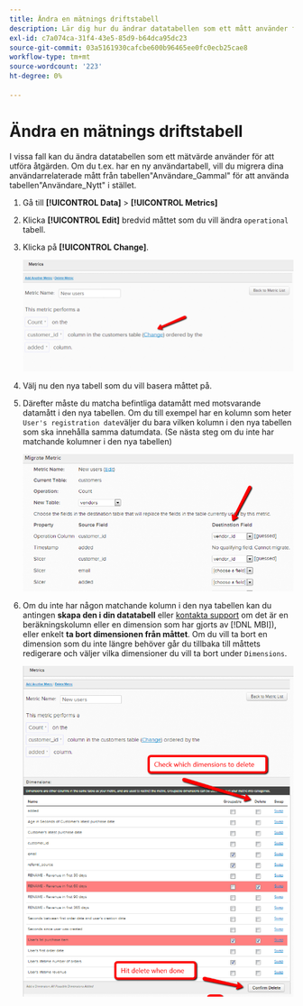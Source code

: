 ```yaml
---
title: Ändra en mätnings driftstabell
description: Lär dig hur du ändrar datatabellen som ett mått använder för att utföra sin åtgärd.
exl-id: c7a074ca-31f4-43e5-85d9-b64dca95dc23
source-git-commit: 03a5161930cafcbe600b96465ee0fc0ecb25cae8
workflow-type: tm+mt
source-wordcount: '223'
ht-degree: 0%

---
```


# Ändra en mätnings driftstabell

I vissa fall kan du ändra datatabellen som ett mätvärde använder för att utföra åtgärden. Om du t.ex. har en ny användartabell, vill du migrera dina användarrelaterade mått från tabellen&quot;Användare\_Gammal&quot; för att använda tabellen&quot;Användare\_Nytt&quot; i stället.

1. Gå till **[!UICONTROL Data]** > **[!UICONTROL Metrics]**
1. Klicka **[!UICONTROL Edit]** bredvid måttet som du vill ändra `operational` tabell.
1. Klicka på **[!UICONTROL Change]**.

   ![](../../assets/change-metrics-1.png)
1. Välj nu den nya tabell som du vill basera måttet på.
1. Därefter måste du matcha befintliga datamått med motsvarande datamått i den nya tabellen. Om du till exempel har en kolumn som heter `User's registration date`väljer du bara vilken kolumn i den nya tabellen som ska innehålla samma datumdata. (Se nästa steg om du inte har matchande kolumner i den nya tabellen)

   ![](../../assets/change-metrics-2.png)

1. Om du inte har någon matchande kolumn i den nya tabellen kan du antingen **skapa den i din datatabell** eller [kontakta support](../../guide-overview.md) om det är en beräkningskolumn eller en dimension som har gjorts av [!DNL MBI]), eller enkelt **ta bort dimensionen från måttet**. Om du vill ta bort en dimension som du inte längre behöver går du tillbaka till måttets redigerare och väljer vilka dimensioner du vill ta bort under `Dimensions`.

   ![](../../assets/change-metrics-3.png)
